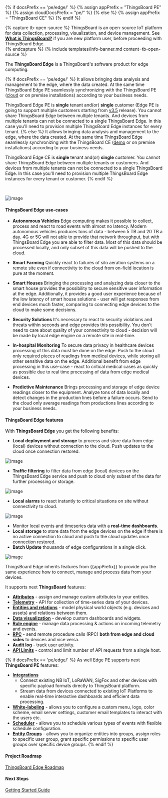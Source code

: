 {% if docsPrefix == 'pe/edge/' %}
{% assign appPrefix = "ThingsBoard PE" %}
{% assign cloudDocsPrefix = "pe/" %}
{% else %}
{% assign appPrefix = "ThingsBoard CE" %}
{% endif %}

{% capture tb-open-source %}
ThingsBoard is an open-source IoT platform for data collection, processing, visualization, and device management.
See [**What is ThingsBoard?**](/docs/getting-started-guides/what-is-thingsboard/) if you are new platform user, before proceeding with ThingsBoard Edge.  
{% endcapture %}
{% include templates/info-banner.md content=tb-open-source %}

The **ThingsBoard Edge** is a ThingsBoard's software product for edge computing.

{% if docsPrefix == 'pe/edge/' %}
It allows bringing data analysis and management to the edge, where the data created.
At the same time ThingsBoard Edge PE seamlessly synchronizing with the ThingsBoard PE ([cloud](https://thingsboard.cloud) or on premise installations) according to your business needs.

ThingsBoard Edge PE is **single** tenant and(or) **single** customer (Edge PE is going to support multiple customers starting from [v3.5](/docs/pe/edge/roadmap/#v35) release).
You cannot share ThingsBoard Edge between multiple tenants.
And devices from multiple tenants can not be connected to a single ThingsBoard Edge.
In this case you'll need to provision multiple ThingsBoard Edge instances for every tenant.
{% else %}
It allows bringing data analysis and management to the edge, where the data created.
At the same time ThingsBoard Edge seamlessly synchronizing with the ThingsBoard CE ([demo](https://demo.thingsboard.io/) or on premise installations) according to your business needs.

ThingsBoard Edge CE is **single** tenant and(or) **single** customer.
You cannot share ThingsBoard Edge between multiple tenants or customers.
And devices from multiple tenants can not be connected to a single ThingsBoard Edge.
In this case you'll need to provision multiple ThingsBoard Edge instances for every tenant or customer.
{% endif %}

<br>

![image](/images/edge/overview/edge_overview.svg)

#### ThingsBoard Edge use-cases

- **Autonomous Vehicles**
  Edge computing makes it possible to collect, process and react to road events with almost no latency. Modern autonomous vehicles produces tons of data - between 5 TB and 20 TB a day. 4G or 5G will not able to provide that network throughput, but with ThingsBoard Edge you are able to filter data. Most of this data should be processed locally, and only subset of this data will be pushed to the cloud.

- **Smart Farming**
  Quickly react to failures of silo aeration systems on a remote site even if connectivity to the cloud from on-field location is pure at the moment.

- **Smart Houses**
  Bringing the processing and analyzing data closer to the smart house provides the possibility to secure sensitive user information at the edge. Additionally, it provides a good user experience because of the low latency of smart house solutions - user will get responses from end devices much faster, comparing to connecting edge devices to the cloud to make some decisions.

- **Security Solutions**
  It's necessary to react to security violations and threats within seconds and edge provides this possibility. You don't need to care about quality of your connectivity to cloud - decision will be made by local edge engine on a remote site in real-time.

- **In-hospital Monitoring**
  To secure data privacy in healthcare devices processing of this data must be done on the edge. Push to the cloud only required pieces of readings from medical devices, while storing all other sensitive data on the edge.
  Additional benefit from edge processing in this use-case - react to critical medical cases as quickly as possible due to real time processing of data from edge medical devices.

- **Predictive Maintenance**
  Brings processing and storage of edge device readings closer to the equipment. Analyze tons of data locally and detect changes in the production lines before a failure occurs. Send to the cloud only average readings from productions lines according to your business needs.

#### ThingsBoard Edge features

With **ThingsBoard Edge** you get the following benefits:

- **Local deployment and storage** to process and store data from edge (local) devices without connection to the cloud. Push updates to the cloud once connection restored.

![image](/images/edge/overview/offline_network_.svg)

- **Traffic filtering** to filter data from edge (local) devices on the ThingsBoard Edge service and push to cloud only subset of the data for further processing or storage.

![image](/images/edge/overview/data_filtering.svg)

- **Local alarms** to react instantly to critical situations on site without connectivity to cloud.

![image](/images/edge/overview/alarm.svg)

- Monitor local events and timeseries data with a **real-time dashboards**.
- **Local storage** to store data from the edge devices on the edge if there is no active connection to cloud and push to the cloud updates once connection restored.
- **Batch Update** thousands of edge configurations in a single click.

![image](/images/edge/overview/update_dashboard.svg)

ThingsBoard Edge inherits features from {{appPrefix}} to provide you the same experience how to connect, manage and process data from your devices.

It supports next **ThingsBoard** features:
* [**Attributes**](/docs/{{cloudDocsPrefix}}user-guide/attributes/) - assign and manage custom attributes to your entities.
* [**Telemetry**](/docs/{{cloudDocsPrefix}}user-guide/telemetry/) - API for collection of time-series data of your devices.
* [**Entities and relations**](/docs/{{cloudDocsPrefix}}user-guide/entities-and-relations/) - model physical world objects (e.g. devices and assets) and relations between them.
* [**Data visualization**](/docs/{{cloudDocsPrefix}}guides#AnchorIDDataVisualization) - develop custom dashboards and widgets.
* [**Rule engine**](/docs/{{cloudDocsPrefix}}user-guide/rule-engine-2-0/re-getting-started/) - manage data processing & actions on incoming telemetry and events.
* [**RPC**](/docs/{{cloudDocsPrefix}}user-guide/rpc/) - send remote procedure calls (RPC) **both from edge and cloud sides** to devices and vice versa.
* [**Audit log**](/docs/{{cloudDocsPrefix}}user-guide/audit-log/) - track user activity.
* [**API Limits**](/docs/{{cloudDocsPrefix}}user-guide/api-limits/) - control and limit number of API requests from a single host.

{% if docsPrefix == 'pe/edge/' %}
As well Edge PE supports next **ThingsBoard PE** features:
* [**Integrations**](/docs/user-guide/integrations/)
    * Connect existing NB IoT, LoRaWAN, SigFox and other devices with specific payload formats directly to ThingsBoard platform.
    * Stream data from devices connected to existing IoT Platforms to enable real-time interactive dashboards and efficient data processing.
* [**White-labeling**](/docs/pe/user-guide/white-labeling/) - allows you to configure a custom menu, logo, color scheme, email server settings, customer email templates to interact with the users etc.
* [**Scheduler**](/docs/pe/user-guide/scheduler/) - allows you to schedule various types of events with flexible schedule configuration.
* [**Entity Groups**](/docs/pe/user-guide/groups/) - allows you to organize entities into groups, assign roles to specific user group, grant specific permissions to specific user groups over specific device groups.
{% endif %}

#### Project Roadmap

<p><a href="/docs/{{docsPrefix}}roadmap" class="button">ThingsBoard Edge Roadmap</a></p>

#### Next Steps

<p><a href="/docs/{{docsPrefix}}getting-started" class="button">Getting Started Guide</a></p>

